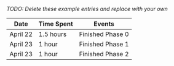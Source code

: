 *TODO: Delete these example entries and replace with your own*

| Date        | Time Spent | Events
|-------------|------------|--------------------
|April 22     |1.5 hours   |Finished Phase 0
|April 23     |1 hour      |Finished Phase 1
|April 23     |1 hour      |Finished Phase 2
